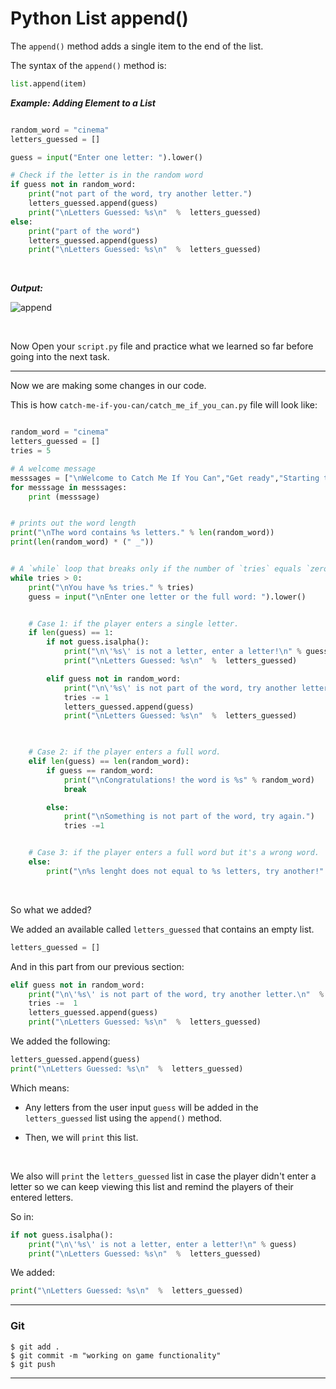 ﻿
# Python List append()

The  `append()`  method adds a single item to the end of the list.

The syntax of the  `append()`  method is:
```python
list.append(item)
```


***Example: Adding Element to a List***
```python

random_word = "cinema"
letters_guessed = []

guess = input("Enter one letter: ").lower()

# Check if the letter is in the random word
if guess not in random_word:
    print("not part of the word, try another letter.")
    letters_guessed.append(guess)
    print("\nLetters Guessed: %s\n"  %  letters_guessed)
else:
    print("part of the word")
    letters_guessed.append(guess)
    print("\nLetters Guessed: %s\n"  %  letters_guessed)
```

<br>

***Output:***

![append](https://i.ibb.co/99XcLN3/append.gif)

<br>

Now Open your `script.py` file and practice what we learned so far before going into the next task.

----

Now we are making some changes in our code.

This is how `catch-me-if-you-can/catch_me_if_you_can.py` file will look like:
```python

random_word = "cinema"
letters_guessed = []
tries = 5

# A welcome message
messsages = ["\nWelcome to Catch Me If You Can","Get ready","Starting the game...","Selecting a word..."]
for messsage in messsages:
    print (messsage)


# prints out the word length
print("\nThe word contains %s letters." % len(random_word))
print(len(random_word) * (" _"))


# A `while` loop that breaks only if the number of `tries` equals `zero`
while tries > 0:
    print("\nYou have %s tries." % tries)
    guess = input("\nEnter one letter or the full word: ").lower()


    # Case 1: if the player enters a single letter.
    if len(guess) == 1:
        if not guess.isalpha():
            print("\n\'%s\' is not a letter, enter a letter!\n" % guess)
            print("\nLetters Guessed: %s\n"  %  letters_guessed)

        elif guess not in random_word:
            print("\n\'%s\' is not part of the word, try another letter.\n" % guess)
            tries -= 1  
            letters_guessed.append(guess)
            print("\nLetters Guessed: %s\n"  %  letters_guessed)
             


    # Case 2: if the player enters a full word.
    elif len(guess) == len(random_word):
        if guess == random_word:
            print("\nCongratulations! the word is %s" % random_word)
            break

        else:
            print("\nSomething is not part of the word, try again.")
            tries -=1


    # Case 3: if the player enters a full word but it's a wrong word.
    else:
        print("\n%s lenght does not equal to %s letters, try another!" % (guess,len(random_word)))
```
<br>

So what we added? 

We added an available called `letters_guessed` that contains an empty list.

```python
letters_guessed = []
```
And in this part from our previous section:
```python
elif guess not in random_word:
    print("\n\'%s\' is not part of the word, try another letter.\n"  % guess)
    tries -=  1
    letters_guessed.append(guess)
    print("\nLetters Guessed: %s\n"  %  letters_guessed)
```

We added the following:
```python
letters_guessed.append(guess)
print("\nLetters Guessed: %s\n"  %  letters_guessed)
```

Which means:
- Any letters from the user input `guess` will be added in the `letters_guessed` list using the `append()` method.

- Then, we will `print` this list.

<br>

We also will `print` the `letters_guessed` list in case the player didn't enter a letter so we can keep viewing this list and remind the players of their entered letters.

So in:


```python
if not guess.isalpha():
    print("\n\'%s\' is not a letter, enter a letter!\n" % guess)
    print("\nLetters Guessed: %s\n"  %  letters_guessed)
```

We added:
```python
print("\nLetters Guessed: %s\n"  %  letters_guessed)
```

----------

### Git


```
$ git add .
$ git commit -m "working on game functionality"
$ git push
```

----------
